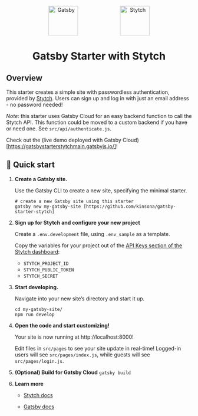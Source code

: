 <p align="center" style="display:flex; justify-content:space-evenly">
  <a href="https://www.gatsbyjs.com/?utm_source=starter&utm_medium=readme&utm_campaign=minimal-starter">
    <img alt="Gatsby" src="https://www.gatsbyjs.com/Gatsby-Monogram.svg" height="80" />
  </a>
  <a href="https://www.stytch.com">
    <img alt="Stytch" src="src/images/Stytch wordmark - charcoal.svg" height="80" />
  </a>
</p>
<h1 align="center">
  Gatsby Starter with Stytch
</h1>

## Overview

This starter creates a simple site with passwordless authentication, provided by [Stytch](https://stytch.com/).  Users can sign up and log in with just an email address - no password needed! 

*Note*: this starter uses Gatsby Cloud for an easy backend function to call the Stytch API. This function could be moved to a custom backend if you have or need one.  See `src/api/authenticate.js`.

Check out the (live demo deployed with Gatsby Cloud)[https://gatsbystarterstytchmain.gatsbyjs.io/]!

## 🚀 Quick start

1.  **Create a Gatsby site.**

    Use the Gatsby CLI to create a new site, specifying the minimal starter.

    ```shell
    # create a new Gatsby site using this starter
    gatsby new my-gatsby-site [https://github.com/kinsona/gatsby-starter-stytch]
    ```

2.  **Sign up for Stytch and configure your new project**

    Create a `.env.development` file, using `.env_sample` as a template.

    Copy the variables for your project out of the [API Keys section of the Stytch dashboard](https://stytch.com/dashboard/api-keys):

      - `STYTCH_PROJECT_ID`
      - `STYTCH_PUBLIC_TOKEN`
      - `STYTCH_SECRET`

3.  **Start developing.**

    Navigate into your new site’s directory and start it up.

    ```shell
    cd my-gatsby-site/
    npm run develop
    ```

4.  **Open the code and start customizing!**

    Your site is now running at http://localhost:8000!

    Edit files in `src/pages` to see your site update in real-time! Logged-in users will see `src/pages/index.js`, while guests will see `src/pages/login.js`.

5.  **(Optional) Build for Gatsby Cloud**
    `gatsby build`


6.  **Learn more**

    - [Stytch docs](https://stytch.com/docs/home)

    - [Gatsby docs](https://www.gatsbyjs.com/docs)
